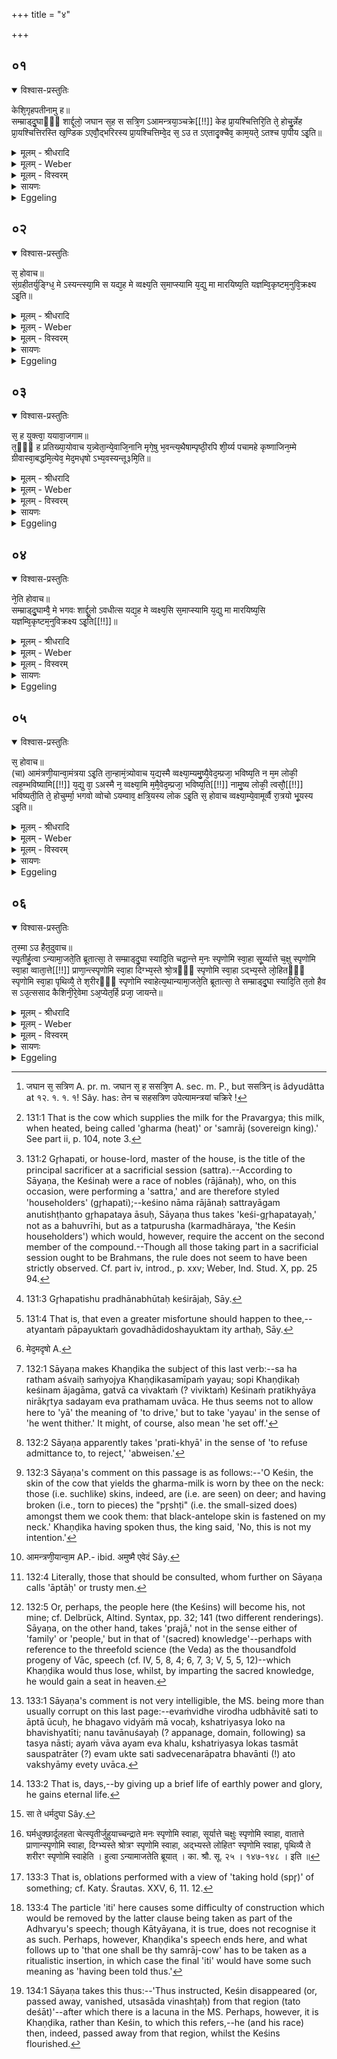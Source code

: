 +++
title = "४"

+++


## ०१


<details open><summary>विश्वास-प्रस्तुतिः</summary>

केशि᳘गृहपतीनामु ह॥  
सम्म्राड्दु᳘घाᳫँ᳭ शार्द्दूलो᳘ जघान स᳘ह स सत्रि᳘ण ऽआमन्त्रया᳘ञ्चक्रे[[!!]] केह प्रा᳘यश्चित्तिरि᳘ति ते᳘ होचु᳘र्न्नेह प्रा᳘यश्चित्तिरस्ति ख᳘ण्डिक ऽएवौ᳘द्भरिरस्य प्रा᳘यश्चित्तिम्वे᳘द स᳘ ऽउ त ऽएतादृ᳘क्चैव᳘ काम᳘यते᳘ ऽतश्च पा᳘पीय ऽइ᳘ति॥
</details>

<details><summary>मूलम् - श्रीधरादि</summary>

केशि᳘गृहपतीनामु ह॥  
सम्म्राड्दु᳘घाᳫँ᳭ शार्द्दूलो᳘ जघान स᳘ह स सत्रि᳘ण ऽआमन्त्रया᳘ञ्चक्रे[[!!]] केह प्रा᳘यश्चित्तिरि᳘ति ते᳘ होचु᳘र्न्नेह प्रा᳘यश्चित्तिरस्ति ख᳘ण्डिक ऽएवौ᳘द्भरिरस्य प्रा᳘यश्चित्तिम्वे᳘द स᳘ ऽउ त ऽएतादृ᳘क्चैव᳘ काम᳘यते᳘ ऽतश्च पा᳘पीय ऽइ᳘ति॥
</details>

<details><summary>मूलम् - Weber</summary>

केशि᳘गृहपतीनामु ह॥  
सम्राड्दु᳘घां शार्दूलो᳘ जघान स᳘ ह ससत्त्रि᳘ण [^wbr_1] आमन्त्रयां᳘ चक्रेॗ केह प्रा᳘यश्चित्तिरि᳘ति ते᳘ होचुॗर्नेह प्रा᳘यश्चित्तिरस्ति ख᳘ण्डिक एवौ᳘द्भारिरस्य प्रा᳘यश्चित्तिं वेद स᳘ उ त एतादृ᳘क्चैव᳘ काम᳘यते᳘ऽतश्च पा᳘पीय इ᳘ति॥  

[^wbr_1]: जघान स᳘ सत्रिण A. pr. m. जघान स᳘ ह ससत्रि᳘ण A. sec. m. P., but ससत्रिन् is âdyudâtta at १२. १. १. १! Sây. has: तेन च सहसत्रिण उपेत्यामन्त्रयां चक्रिरे !
</details>

<details><summary>मूलम् - विस्वरम्</summary>

**अथ पशुप्रायश्चित्तीयाः स्पृतिहोमाः ।**
 
केशिगृहपतीनामु ह सम्राड्दुघां शार्द्दूलो जघान । सह स सत्रिण आमंत्रयांचक्रे; केह प्रायश्चित्तिरिति । ते होचुः- नेह प्रायश्चित्तिरस्ति । खण्डिक एवौद्भरिरस्य प्रायश्चित्तिं वेद । स उ त एतादृक् चैव कामयते । अतश्च पापीय इति ॥ १ ॥ 
</details>

<details><summary>सायणः</summary>

अथ स्पृत्याख्यान् होमान् पशुप्रायश्चित्ततया विधातुं आख्यायिकामाह- **केशिगृहपतीनामु हे**त्यादिना । पुरा किल केशिनो नाम राजानः सत्रयागमनुतिष्ठन्तः गृहपतय आसुः । तेषां 'सम्राड्दुघां' प्रवर्ग्यदोहनार्थां गां 'शार्दूलः' दुष्टमृगः 'जघान' । तेन च 'सह स सत्रिणः' उपेत्य 'आमन्त्रयांचक्रे' । कथमिह धर्मधुग्हननविषये 'का प्रायश्चित्तिरिति' तेन पृष्टास्ते 'नेह प्रायश्चित्तिः अस्ति' इति उक्त्वा प्रायश्चित्तज्ञमकथयन् । उद्भरिपुत्रः 'खण्डिक एवास्य प्रायश्चित्तं' जानाति । 'सः' एव 'एतादृक्' एतादृशमेव 'कामयते' । कीदृशमिति तदाह- **अतश्च पापीय** इति । अत्यन्तं पापयुक्तं गोवधादिदोषयुक्तमित्यर्थः । तस्मात्तमेव पृच्छेति ॥ १ ॥ 
</details>

<details><summary>Eggeling</summary>

1. Now, once upon a time, a tiger killed the samrāj-cow [^egg_401] of those (who were sacrificing) with (the king of the) Keśin as their Gr̥hapati [^egg_402]. He (the king [^egg_403]) said to his fellow-sacrificers, 'What atonement is there for this?' They replied, 'There is no atonement for this: Khaṇḍika Audbhāri alone knows an atonement for it; but he certainly desires as much as this, and worse than this [^egg_404], (to happen) to thee.'

[^egg_401]: 131:1 That is the cow which supplies the milk for the Pravargya; this milk, when heated, being called 'gharma (heat)' or 'samrāj (sovereign king).' See part ii, p. 104, note 3.

[^egg_402]: 131:2 Gr̥hapati, or house-lord, master of the house, is the title of the principal sacrificer at a sacrificial session (sattra).--According to Sāyaṇa, the Keśinaḥ were a race of nobles (rājānaḥ), who, on this occasion, were performing a 'sattra,' and are therefore styled 'householders' (gr̥hapati);--keśino nāma rājānaḥ sattrayāgam anutishṭḥanto gr̥hapataya āsuḥ, Sāyaṇa thus takes 'keśi-gr̥hapatayaḥ,' not as a bahuvrīhi, but as a tatpurusha (karmadhāraya, 'the Keśin householders') which would, however, require the accent on the second member of the compound.--Though all those taking part in a sacrificial session ought to be Brahmans, the rule does not seem to have been strictly observed. Cf. part iv, introd., p. xxv; Weber, Ind. Stud. X, pp. 25 94.

[^egg_403]: 131:3 Gr̥hapatishu pradhānabhūtaḥ keśirājaḥ, Sāy.

[^egg_404]: 131:4 That is, that even a greater misfortune should happen to thee,--atyantaṁ pāpayuktaṁ govadhādidoshayuktam ity arthaḥ, Sāy.
</details>


## ०२


<details open><summary>विश्वास-प्रस्तुतिः</summary>

स᳘ होवाच॥  
सं᳘ग्रहीतर्युङ्ग्धि᳘ मे ऽस्यन्त्स्या᳘मि स यद्य᳘ह मे व्वक्ष्य᳘ति स᳘माप्स्यामि य᳘द्यु मा मारयिष्य᳘ति यज्ञम्वि᳘कृष्टम᳘नुवि᳘क्रक्ष्य ऽइ᳘ति॥
</details>

<details><summary>मूलम् - श्रीधरादि</summary>

स᳘ होवाच॥  
सं᳘ग्रहीतर्युङ्ग्धि᳘ मे ऽस्यन्त्स्या᳘मि स यद्य᳘ह मे व्वक्ष्य᳘ति स᳘माप्स्यामि य᳘द्यु मा मारयिष्य᳘ति यज्ञम्वि᳘कृष्टम᳘नुवि᳘क्रक्ष्य ऽइ᳘ति॥
</details>

<details><summary>मूलम् - Weber</summary>

स᳘ होवाच॥  
सं᳘ग्रहीतर्युङ्ग्धि᳘ मे स्यन्त्स्या᳘मि स यद्य᳘ह मे वक्ष्य᳘ति स᳘माप्स्यामि य᳘द्यु मा मारयिष्य᳘ति यज्ञं वि᳘कृष्टम᳘नु वि᳘क्रक्ष्य इ᳘ति॥
</details>

<details><summary>मूलम् - विस्वरम्</summary>

स होवाच- संग्रहीतर्युङ्धि मे । स्यन्त्स्यामि । स यद्यह मे वक्ष्यति । समाप्स्यामि । यद्यु मा मारयिष्यति । यज्ञं विकृष्टमनुविक्रक्ष्य इति ॥ २ ॥ 
</details>

<details><summary>सायणः</summary>

अथ गृहपतिषु प्रधानभूतः केशिराजः रथयंतारमुवाच- मे रथं 'युङ्धि' योजय । 'स्यन्त्स्यामि' गमिष्यामि । 'सः' ह खण्डिकः 'यदि अह मे वक्ष्यति' प्रायश्चित्तिं तर्हि 'समाप्स्यामि' सत्रम् । अथ प्रायश्चित्तिकथनमकृत्वा निराकरिष्यति । तदा 'विकृष्टं' विकारं प्राप्तं 'यज्ञमनु' अहमपि 'विक्रक्ष्ये' विकारं प्राप्स्ये ॥ २ ॥ 
</details>

<details><summary>Eggeling</summary>

2. He said, 'Charioteer, put to my horses; I shall drive thither: if so be he will tell me, I shall succeed (with my sacrifice); but if he will have me die, I shall be shattered along with the shattered sacrifice.'
</details>


## ०३


<details open><summary>विश्वास-प्रस्तुतिः</summary>

स᳘ ह युक्त्वा᳘ ययावा᳘जगाम॥  
त᳘ᳫँ᳘ ह प्रतिख्या᳘योवाच य᳘न्न्वेता᳘न्ये᳘वाजि᳘नानि मृगे᳘षु भ᳘वन्त्य᳘थैषाम्पृष्ठी᳘रपि शी᳘र्य्य पचामहे कृष्णाजिन᳘म्मे ग्रीवास्वा᳘बद्धमि᳘त्येव᳘ मेद᳘मधृषो ऽभ्य᳘वस्यन्तू३मि᳘ति॥
</details>

<details><summary>मूलम् - श्रीधरादि</summary>

स᳘ ह युक्त्वा᳘ ययावा᳘जगाम॥  
त᳘ᳫँ᳘ ह प्रतिख्या᳘योवाच य᳘न्न्वेता᳘न्ये᳘वाजि᳘नानि मृगे᳘षु भ᳘वन्त्य᳘थैषाम्पृष्ठी᳘रपि शी᳘र्य्य पचामहे कृष्णाजिन᳘म्मे ग्रीवास्वा᳘बद्धमि᳘त्येव᳘ मेद᳘मधृषो ऽभ्य᳘वस्यन्तू३मि᳘ति॥
</details>

<details><summary>मूलम् - Weber</summary>

स᳘ ह युक्त्वा᳘ ययावा᳘जगाम॥  
त᳘ᳫं᳘ ह प्रतिख्या᳘योवाच यॗन्न्वेता᳘न्येॗवाजि᳘नानि मृगे᳘षु भ᳘वन्त्य᳘थैषाम् पृष्टी᳘रपिशी᳘र्य पचामहे कृष्णाजिन᳘म् मे ग्रीवास्वा᳘बद्धमि᳘त्येव᳘ मेद᳘मधृषोऽभ्य᳘वस्यन्त्तू३ मि᳘ति [^wbr_2] ॥  

[^wbr_2]: मेद᳘मदृषो A.
</details>

<details><summary>मूलम् - विस्वरम्</summary>

स ह युक्त्वा ययौ । आजगाम । तं ह प्रतिख्यायोवाच । यन्नु एतान्येवाजिनानि मृगेषु भवन्ति । अथैषां पृष्ठीरपि शीर्य पचामहे । कृष्णाजिनं मे ग्रीवास्वाबद्धमिति । एव मेदमधृषो ऽभ्यवस्यन्तू ३ मिति ॥ ३ ॥ 
</details>

<details><summary>सायणः</summary>

'स ह' रथमश्वैः संयोज्य खंडिकसमीपं 'ययौ' । सो ऽपि खण्डिकः 'तं' केशिनं 'आजगाम' । गत्वा च विवक्तुं केशिनं 'प्रतिख्याय' निराकृत्य स्वयमेव प्रथमं 'उवाच' । हे केशिन् ! त्वया यत् धर्मदुघाया गोः अजिनं ग्रीवासु धृतम् । 'एतान्येव' एतादृशान्येव 'अजिनानि मृगेषु भवंति' उपलभ्यन्ते । 'अथैषां' मध्ये 'पृष्ठीः' अल्पशरीरा मृगीरपि 'शीर्य' विशरणं कृत्वा 'पचामहे' । तदीयं 'कृष्णाजिनं मे ग्रीवासु' कण्ठे 'आबद्धं' 'इति' 'अभ्यवस्यन्तुं' हन्तुं 'मा' मां 'इदमधृषः' धार्ष्ट्यं कृतवान् ॥ ३ ॥ 
</details>

<details><summary>Eggeling</summary>

3. Having put to the horses, he drove off, and

came thither [^egg_405]. When he (Khaṇḍika) saw [^egg_406] him, he said, 'Seeing that there are those skins on deer, we break their ribs and cook them: the skin of the black antelope is attached to my neck [^egg_407]--is it with thoughts such as these that thou hast dared to drive over to me?'

[^egg_405]: 132:1 Sāyaṇa makes Khaṇḍika the subject of this last verb:--sa ha ratham aśvaiḥ saṁyojya Khaṇḍikasamīpaṁ yayau; sopi Khaṇḍikaḥ keśinam ājagāma, gatvā ca vivaktaṁ (? viviktaṁ) Keśinaṁ pratikhyāya nirākr̥tya sadayam eva prathamam uvāca. He thus seems not to allow here to 'yā' the meaning of 'to drive,' but to take 'yayau' in the sense of 'he went thither.' It might, of course, also mean 'he set off.'

[^egg_406]: 132:2 Sāyaṇa apparently takes 'prati-khyā' in the sense of 'to refuse admittance to, to reject,' 'abweisen.'

[^egg_407]: 132:3 Sāyaṇa's comment on this passage is as follows:--'O Keśin, the skin of the cow that yields the gharma-milk is worn by thee on the neck: those (i.e. suchlike) skins, indeed, are (i.e. are seen) on deer; and having broken (i.e., torn to pieces) the "pr̥shṭi" (i.e. the small-sized does) amongst them we cook them: that black-antelope skin is fastened on my neck.' Khaṇḍika having spoken thus, the king said, 'No, this is not my intention.'
</details>


## ०४


<details open><summary>विश्वास-प्रस्तुतिः</summary>

ने᳘ति होवाच॥  
सम्म्राड्दु᳘घाम्वै᳘ मे भगवः शार्द्दू᳘लो ऽवधीत्स यद्य᳘ह मे व्वक्ष्य᳘सि स᳘माप्स्यामि य᳘द्यु मा मारयिष्य᳘सि यज्ञम्वि᳘कृष्टम᳘नुविक्रक्ष्य ऽइ᳘ति[[!!]]॥
</details>

<details><summary>मूलम् - श्रीधरादि</summary>

ने᳘ति होवाच॥  
सम्म्राड्दु᳘घाम्वै᳘ मे भगवः शार्द्दू᳘लो ऽवधीत्स यद्य᳘ह मे व्वक्ष्य᳘सि स᳘माप्स्यामि य᳘द्यु मा मारयिष्य᳘सि यज्ञम्वि᳘कृष्टम᳘नुविक्रक्ष्य ऽइ᳘ति[[!!]]॥
</details>

<details><summary>मूलम् - Weber</summary>

ने᳘ति होवाच॥  
सम्राड्दु᳘घां वै᳘ मे भगवः शार्दूॗलोऽवधीत्स यद्य᳘ह मे वक्ष्य᳘सि स᳘माप्स्यामि य᳘द्यु मा मारयिष्य᳘सि यज्ञं वि᳘कृष्टम᳘नु वि᳘क्रक्ष्य इ᳘ति॥
</details>

<details><summary>मूलम् - विस्वरम्</summary>

नेति होवाच । सम्राड्दुघां वै मे भगवः शार्दूलो ऽवधीत् । स यद्यह मे वक्ष्यसि । रामाप्स्यामि । यद्यु मा मारयिष्यसि । यज्ञं विकृष्टमनुविक्रक्ष्य इति ॥ ४ ॥ 
</details>

<details><summary>सायणः</summary>

एवं तेन खंडिकेनोक्ते 'सः' 'राजा' 'नेति होवाच' अयमभिप्रायो न भवति । किंतु हे भगवन् ! 'सम्राड्दुघां' 'शार्द्दूलो ऽवधीत्' । तस्मात् 'सः' त्वं 'यद्यह' यद्येव 'मे' 'वक्ष्यसि' तस्य समाधानोपायं तर्हि यज्ञं 'समाप्स्यामि' । अथ 'यदि उ' 'मा' मां 'मारयिष्यसि' तदा यज्ञं न समाप्स्यामि । तथा सति तदा स यज्ञो विकृष्टो भविष्यति । तं 'विकृष्टं यज्ञमनु' अहमपि 'विक्रक्ष्ये' इत्युवाच ॥ ४ ॥
</details>

<details><summary>Eggeling</summary>

4. 'Not so,' he replied; 'a tiger has killed my samrāj-cow, reverend sir; if so be thou wilt tell me, I shall succeed; but if thou wilt have me die, I shall be shattered along with the shattered sacrifice.'
</details>


## ०५


<details open><summary>विश्वास-प्रस्तुतिः</summary>

स᳘ होवाच॥  
(चा) आमंत्रणी᳘यान्वा᳘मंत्रया ऽइ᳘ति ता᳘न्हामं᳘त्र्योवाच य᳘द्यस्मै व्वक्ष्या᳘म्यमु᳘ष्यै᳘वेद᳘म्प्रजा᳘ भविष्य᳘ति न म᳘म लोकी᳘ त्वह᳘म्भविष्यामि[[!!]] य᳘द्यु वा᳘ ऽअस्मै न᳘ व्वक्ष्या᳘मि म᳘मै᳘वेद᳘म्प्रजा᳘ भविष्य᳘ति[[!!]] नामु᳘ष्य लोकी᳘ त्वसौ᳘[[!!]] भविष्यती᳘ति ते᳘ होचुर्म्मा᳘ भगवो व्वोचो ऽयम्वाव᳘ क्षत्रि᳘यस्य लोक ऽइ᳘ति स᳘ होवाच व्वक्ष्या᳘म्ये᳘वामूर्व्वै रा᳘त्रयो भू᳘यस्य ऽइ᳘ति॥
</details>

<details><summary>मूलम् - श्रीधरादि</summary>

स᳘ होवाच॥  
(चा) आमंत्रणी᳘यान्वा᳘मंत्रया ऽइ᳘ति ता᳘न्हामं᳘त्र्योवाच य᳘द्यस्मै व्वक्ष्या᳘म्यमु᳘ष्यै᳘वेद᳘म्प्रजा᳘ भविष्य᳘ति न म᳘म लोकी᳘ त्वह᳘म्भविष्यामि[[!!]] य᳘द्यु वा᳘ ऽअस्मै न᳘ व्वक्ष्या᳘मि म᳘मै᳘वेद᳘म्प्रजा᳘ भविष्य᳘ति[[!!]] नामु᳘ष्य लोकी᳘ त्वसौ᳘[[!!]] भविष्यती᳘ति ते᳘ होचुर्म्मा᳘ भगवो व्वोचो ऽयम्वाव᳘ क्षत्रि᳘यस्य लोक ऽइ᳘ति स᳘ होवाच व्वक्ष्या᳘म्ये᳘वामूर्व्वै रा᳘त्रयो भू᳘यस्य ऽइ᳘ति॥
</details>

<details><summary>मूलम् - Weber</summary>

स᳘ होवाच॥  
आमन्त्रणी᳘यान्न्वा᳘मन्त्रया [^wbr_3] इ᳘ति ता᳘न्हाम᳘न्त्र्योवाच य᳘द्यस्मै वक्ष्या᳘म्यमु᳘ष्यैॗवेद᳘म् प्रजा᳘ भविष्य᳘ति न म᳘म लोकी त्व᳘ह᳘म् भविष्यामि य᳘द्यु वा᳘ अस्मै न᳘ वक्ष्या᳘मि म᳘मैॗवेद᳘म् प्रजा᳘ भविष्य᳘तिॗ नामु᳘ष्य लोकी त्व᳘सौ᳘ भविष्यती᳘ति ते᳘ होचुर्मा᳘ भगवो वोचोऽयं वाव᳘ क्षत्रि᳘यस्य लोक इ᳘ति स᳘ होवाच वक्ष्या᳘म्येॗवामूर्वै रा᳘त्रयो भू᳘यस्य इ᳘ति॥  

[^wbr_3]: आमन्त्रणी᳘यान्वा᳘म AP.- ibid. अमुष्मै एवेदं Sây.
</details>

<details><summary>मूलम् - विस्वरम्</summary>

स होवाच- आमंत्रणीयान्वामंत्रया इति । तान् हामंत्र्योवाच । यद्यस्मै वक्ष्यामि; अमुष्यैवेदं प्रजा भविष्यति, न मम, लोकी त्वहं भविष्यामि । यद्यु वा अस्मै न वक्ष्यामि; ममैवेदं प्रजा भविष्यति, नामुष्य, लोकी त्वसौ भविष्यतीति । ते होचुः- मा भगवो वोचः । अयं वाव क्षत्त्रियस्य लोक इति । स होवाच- वक्ष्याम्येव, अमूर्वै रात्रयो भूयस्य इति ॥ ५ ॥ 
</details>

<details><summary>सायणः</summary>

'स होवाच' एवमुक्तः खंडिकः कथनविषये संदिहानः सन् 'आमंत्रणीयान्' आत्मीयान् 'उत्' क्षिप्रं 'आमंत्रयै' आह्वयै इत्युवाच । तानामंत्रणीयान् 'आमंत्र्य' इत्थमुवाच । हे विचारकाः ! शृणुत । 'यदि अस्मै' केशिने 'वक्ष्यामि' प्रायश्चित्तविधां तर्हि 'अमुष्य' केशिनः 'एव' 'इदं' सर्वं 'प्रजा' भविष्यति, 'न मम' भविष्यति प्रजा । विद्याप्राप्तये अस्मत्तो ऽपतत्वात् । परं 'अहं' 'लोकी' विद्याप्रदानसुकृतेन परलोकवानेव भविष्यामि । यदि 'अस्मै न वक्ष्यामि' । तर्हि 'ममैव' 'प्रजा भविष्यति' । 'नामुष्य' राज्ञः, प्रजाफलसाधनविद्याया अप्राप्तत्वात् । न पुनः 'लोकी' लोकवान् 'असौ' राजा 'भविष्यति' । कर्मवैगुण्यस्य अपरिहारिष्यमाणत्वात् । एवं विरोधे उद्भाविते सति 'ते' आप्ता 'ऊचुः'- हे भगवः ! विद्यां 'मा वोचः' । क्षत्रियस्यास्य लोको न भविष्यतीति । ननु- तवानुशयः स तस्य नास्तीति । 'अयं वाव' अयमेव खलु 'क्षत्रियस्य लोकः' । तस्मात् सो ऽस्त्यत्र । तैः एवमुक्ते सति 'सः' खंडिकः तद्वचनमतिक्रम्य 'उवाच' । एतल्लोकसंबंधिन्यो रात्रयः अल्पीयस्यः । 'अमू रात्रयः' परलोकसंबंधिन्यो बह्व्यो भवंति । अतः 'वक्ष्याम्येव' इत्युवाच ॥ ५ ॥ 
</details>

<details><summary>Eggeling</summary>

5. He said, 'I will take counsel with my counsellors [^egg_408].' Having called them to counsel, he said, 'If I tell him, his race, not mine, will prevail here [^egg_409],

[^egg_408]: 132:4 Literally, those that should be consulted, whom further on Sāyaṇa calls 'āptāḥ' or trusty men.

[^egg_409]: 132:5 Or, perhaps, the people here (the Keśins) will become his, not mine; cf. Delbrück, Altind. Syntax, pp. 32; 141 (two different renderings). Sāyaṇa, on the other hand, takes 'prajā,' not in the sense either of 'family' or 'people,' but in that of '(sacred) knowledge'--perhaps with reference to the threefold science (the Veda) as the  thousandfold progeny of Vāc, speech (cf. IV, 5, 8, 4; 6, 7, 3; V, 5, 5, 12)--which Khaṇḍika would thus lose, whilst, by imparting the sacred knowledge, he would gain a seat in heaven.

but I shall gain the (other) world; and if I do not tell him, my own race, not his, will prevail here, but he will gain the (other) world.' They said, 'Do not tell him, reverend sir, for, surely, this (the earth) is the Kshatriya's world [^egg_410].' He replied, 'Nay, I will tell him: there are more nights [^egg_411] up yonder.'

[^egg_410]: 133:1 Sāyaṇa's comment is not very intelligible, the MS. being more than usually corrupt on this last page:--evaṁvidhe virodha udbhāvitê sati to āptā ūcuḥ, he bhagavo vidyāṁ mā vocaḥ, kshatriyasya loko na bhavishyatīti; nanu tavānuśayaḥ (? appanage, domain, following) sa tasya nāsti; ayaṁ vāva ayam eva khalu, kshatriyasya lokas tasmāt sauspatrāter (?) evam ukte sati sadvecenarāpatra bhavānti (!) ato vakshyāmy evety uvāca.

[^egg_411]: 133:2 That is, days,--by giving up a brief life of earthly power and glory, he gains eternal life.
</details>


## ०६


<details open><summary>विश्वास-प्रस्तुतिः</summary>

त᳘स्मा ऽउ हैत᳘दुवाच॥  
स्पृ᳘तीर्हु᳘त्वा ऽन्यामा᳘जते᳘ति ब्रूतात्सा᳘ ते सम्म्राड्दु᳘घा स्यादि᳘ति चद्रा᳘न्त्ते म᳘नः स्पृणोमि स्वा᳘हा सू᳘र्य्यात्ते च᳘क्षु स्पृणोमि स्वा᳘हा व्वाता᳘त्ते[[!!]] प्राणा᳘न्त्स्पृणोमि स्वा᳘हा दिग्भ्य᳘स्ते श्रो᳘त्रᳫँ᳭ स्पृणोमि स्वा᳘हा ऽद्भ्य᳘स्ते लो᳘हितᳫँ᳭ स्पृणोमि स्वा᳘हा पृथिव्यै᳘ ते श᳘रीरᳫँ᳭ स्पृणोमि स्वाहेत्य᳘थान्यामा᳘जते᳘ति ब्रूतात्सा᳘ ते सम्म्राड्दु᳘घा स्यादि᳘ति त᳘तो हैव स ऽउ᳘त्ससाद कैशिनी᳘रे᳘वेमा ऽअ᳘प्येत᳘र्हि प्रजा᳘ जायन्ते॥
</details>

<details><summary>मूलम् - श्रीधरादि</summary>

त᳘स्मा ऽउ हैत᳘दुवाच॥  
स्पृ᳘तीर्हु᳘त्वा ऽन्यामा᳘जते᳘ति ब्रूतात्सा᳘ ते सम्म्राड्दु᳘घा स्यादि᳘ति चद्रा᳘न्त्ते म᳘नः स्पृणोमि स्वा᳘हा सू᳘र्य्यात्ते च᳘क्षु स्पृणोमि स्वा᳘हा व्वाता᳘त्ते[[!!]] प्राणा᳘न्त्स्पृणोमि स्वा᳘हा दिग्भ्य᳘स्ते श्रो᳘त्रᳫँ᳭ स्पृणोमि स्वा᳘हा ऽद्भ्य᳘स्ते लो᳘हितᳫँ᳭ स्पृणोमि स्वा᳘हा पृथिव्यै᳘ ते श᳘रीरᳫँ᳭ स्पृणोमि स्वाहेत्य᳘थान्यामा᳘जते᳘ति ब्रूतात्सा᳘ ते सम्म्राड्दु᳘घा स्यादि᳘ति त᳘तो हैव स ऽउ᳘त्ससाद कैशिनी᳘रे᳘वेमा ऽअ᳘प्येत᳘र्हि प्रजा᳘ जायन्ते॥
</details>

<details><summary>मूलम् - Weber</summary>

त᳘स्मा उ हैत᳘दुवाच॥  
स्पृ᳘तीर्हुॗत्वान्यामा᳘जते᳘ति ब्रूतात्सा᳘ ते सम्राड्दु᳘घा स्यादि᳘ति चन्द्रा᳘त्ते म᳘न स्पृणोमि स्वा᳘हा सू᳘र्यात्ते च᳘क्षु स्पृणोमि स्वा᳘हा वा᳘तात्ते प्राणा᳘न्त्स्पृणोमि स्वा᳘हा दिग्भ्य᳘स्ते श्रो᳘त्रᳫं स्पृणोमि स्वा᳘हाद्भ्य᳘स्ते लो᳘हितᳫं स्पृणोमि स्वा᳘हा पृथिव्यै᳘ ते श᳘रीरᳫं स्पृणोमि स्वाहेत्य᳘थान्यामा᳘जते᳘ति ब्रूतात्सा᳘ ते सम्राड्दु᳘घा [^wbr_4] स्यादि᳘ति त᳘तो हैव स उ᳘त्ससाद कैशिनी᳘रेॗवेमा अ᳘प्येत᳘र्हि प्रजा᳘ जायन्ते॥  

[^wbr_4]: सा ते धर्मदुघा Sây.
</details>

<details><summary>मूलम् - विस्वरम्</summary>

तस्मा उ हैतदुवाच- स्पृतीर्हुत्वा ऽन्यामाजतेति ब्रूतात् । सा ते सम्राड्दुघा स्यादिति । **"चंद्रात्ते मनः स्पृणोमि स्वाहा । सूर्यात्ते चक्षुः स्पृणोमि स्वाहा । वातात्ते प्राणान् स्पृणोमि स्वाहा । दिग्भ्यस्ते श्रोत्रं स्पृणोमि स्वाहा । अद्भ्यस्ते लोहितं स्पृणोमि स्वाहा । पृथिव्यै ते शरीरं स्पृणोमि स्वाहा"** इति । अथान्यामाजतेति ब्रूतात् । सा ते सम्राड्दुघा स्यादिति । ततो हैव स उत्ससाद । कैशिनीरेवेमा अप्येतर्हि प्रजा जायन्ते ॥ ६ ॥ 
</details>

<details><summary>सायणः</summary>

एवमुक्त्वा खंडिकः 'तस्मै' खलु 'एतत्' वक्ष्यमाणमुवाच- **स्पृतीर्हुत्वे**ति [^१_२१५] । होममंत्रेषु "स्पृणोमि"- इति लिंगात् एता आहुतयः स्पृतयः प्रापकत्वात् 'स्पृतीः' ताः 'हुत्वा' 'अन्यां' दोहार्थं 'आजत' दोग्ध्रीमाजत आगमयत 'इति ब्रूतात्' । तथाभिधानस्य प्रयोजनकथनम्- **सा त** इति । **घर्मधुगि**ति । 'घर्मः' प्रवर्ग्यः तदर्थं या दुह्यते सा 'घर्मदुघा' । इदानीं स्पृतीराह- **चंद्रात्ते मनः स्पृणोमीत्या**दिना । प्रस्तुतत्वात् घर्मदुघा संबोध्यते । अथवा पशोर्मारणात् संज्ञप्यमानः पशुः संबोध्यते । हे गौः ! हे पशो ! वा 'ते' तव 'मनः' चंद्रात्सकाशात् तेन च मनः 'स्पृणोमि' प्रीणयामि प्रलयामि वा मनसश्चंद्रदेवताकत्वात् । तद्देवताभ्यः एता आहुतयः 'स्वाहा' सुहुता भवन्तु । एवं 'सूर्यात्ते चक्षुः'  I 'वातात्ते प्राणान्' । 'दिग्भ्यस्ते श्रोत्रम् ।' 'अद्भ्यस्ते लोहितम' । 'पृथिव्यै ते शरीरम्' । इति पंचमन्त्रेषु सूर्यादेश्चक्षुराद्यभिमानित्वात् । 'तस्मात्ते' तव चक्षुरादीन् स्पृणोमीति व्याख्येयम् । स्पृतीर्हुत्वा ऽन्यामाजतेति वचनं दर्शयति- **अथान्यामाजते**ति । व्याख्यातम् । एवमुपदिष्टः 'सः' केशी 'ततः' देशात् 'उत्ससाद' गतवानभूत् । तस्मात् 'अप्येतर्हि' इदानीमपि इमा वर्तमानाः 'प्रजाः' 'कैशिनीरेव' केशवत्य एव । अथवा केशसंबंधिन्यः 'जायन्ते' । केशिना प्रजाभिवृद्धिकरविद्याया लब्धत्वात् ॥ ६ ॥ 

[^१_२१५]: घर्मधुक्छार्दूलहता चेत्स्पृतीर्जुहुयाच्चन्द्राते मनः स्पृणोमि स्वाहा, सूर्यात्ते चक्षुः स्पृणोमि स्वाहा, वातात्ते प्राणान्स्पृणोमि स्वाहा, दिग्भ्यस्ते श्रोत्रꣳ स्पृणोमि स्वाहा, अद्भ्यस्ते लोहितꣳ स्पृणोमि स्वाहा, पृथिव्यै ते शरीरꣳ स्पृणोमि स्वाहेति । हुत्वा ऽन्यामाजतेति ब्रूयात् । का. श्रौ. सू. २५ । १४७-१४८ । इति ॥ 

इति श्रीसायणाचार्यविरचिते माधवीये वेदार्थप्रकाशे माध्यन्दिनीयशतपथब्राह्मणभाष्ये एकादशकाण्डे ऽष्टमे ऽध्याये चतुर्थं ब्राह्मणम् ॥ (११ । ८ । ४) ॥ 

वेदार्थस्य प्रकाशेन तमो हार्द्दं निवारयन् । 
पुमर्थांश्चतुरो देयाद् विद्यातीर्थमहेश्वरः ॥ १ ॥

ब्रह्माण्डं गोसहस्रं कनकहयतुलापूरुषौ स्वर्णगर्भं,
सप्ताब्धीन्पञ्चसीरींस्त्रिदशतरुलताधेनुसौवर्णभूमीः । 
रत्नोस्रां रुक्मवाजिद्विपमहितरथौ सायणिः सिङ्गणार्यो,
व्यश्राणीद्विश्वचक्रं प्रथितविधिमहाभूतयुक्तं घटं च ॥ 

धान्याद्रिं धन्यजन्मा तिलभवमतुलः स्वर्णजं वर्णमुख्यः,
कार्पासीयं कृपावान्गुडकृतमजडो राजतं राजपूज्यः ।
आज्योत्थं प्राज्यजन्मा लवणजमनृणः शार्करं चार्कतेजा,
रत्नाढ्यो रत्नरूपं गिरिमकृत मुदा पात्रसात्सिङ्गणार्यः ॥

इति श्रीमद्राजाधिराजपरमेश्वरवैदिकमार्गप्रवर्त्तकश्रीहरिहरमहाराजसाम्राज्यधुरन्धरेण सायणाचार्येण विरचिते माधवीये वेदार्थप्रकाशे माध्यन्दिनीयशतपथब्राह्मणभाष्ये एकादशकाण्डे अष्टमो ऽध्यायः समाप्तः ॥ (११-८) ॥ 

इति संग्रहापरनामधेयमष्टाध्यायीनामकम् एकादशं काण्डं समाप्तम् ॥ 
</details>

<details><summary>Eggeling</summary>

6. And, accordingly, he then said to him,--'Having offered the Spr̥tis [^egg_412], he (the Adhvaryu) should say, "Drive up another (cow)!" and that one should be thy samrāj-cow [^egg_413].'--'[Having offered. with,] "From the moon I take thy mind, hail!--From the sun I take thine eye, hail!--From the wind I take thy breathings, hail!--From the regions I take thine ear, hail!--From the waters I take thy blood, hail!--From the earth

[^egg_412]: 133:3 That is, oblations performed with a view of 'taking hold (spr̥)' of something; cf. Katy. Śrautas. XXV, 6, 11. 12.

[^egg_413]: 133:4 The particle 'iti' here causes some difficulty of construction which would be removed by the latter clause being taken as part of the Adhvaryu's speech; though Kātyāyana, it is true, does not recognise it as such. Perhaps, however, Khaṇḍika's speech ends here, and what follows up to 'that one shall be thy samrāj-cow' has to be taken as a ritualistic insertion, in which case the final 'iti' would have some such meaning as 'having been told thus.'

 I take thy body, hail!" let him then say, "Drive up another (cow)!" and that one shall be thy samrāg cow!' He then departed from thence [^egg_414], and, verily, members of the Keśin race are born here even to this day.

[^egg_414]: 134:1 Sāyaṇa takes this thus:--'Thus instructed, Keśin disappeared (or, passed away, vanished, utsasāda vinashṭaḥ) from that region (tato deśāt)'--after which there is a lacuna in the MS. Perhaps, however, it is Khaṇḍika, rather than Keśin, to which this refers,--he (and his race) then, indeed, passed away from that region, whilst the Keśins flourished.
</details>

